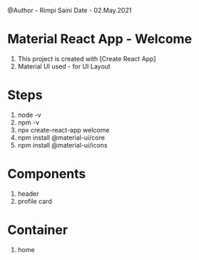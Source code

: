 @Author - Rimpi Saini
Date - 02.May.2021


# Material React App - Welcome

1. This project is created with [Create React App]
2. Material UI used - for UI Layout





# Steps

1. node -v
2. npm -v
3. npx create-react-app welcome
4. npm install @material-ui/core
5. npm install @material-ui/icons



# Components

1. header 
2. profile card



# Container

1. home 






